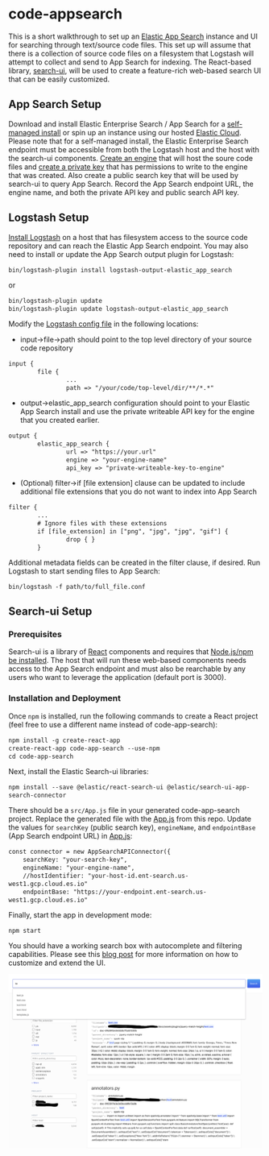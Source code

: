 # code-appsearch
This is a short walkthrough to set up an [Elastic App Search](https://www.elastic.co/guide/en/app-search/current/index.html) instance and UI for searching through text/source code files.  This set up will assume that there is a collection of source code files on a filesystem that Logstash will attempt to collect and send to App Search for indexing.  The React-based library, [search-ui](https://github.com/elastic/search-ui), will be used to create a feature-rich web-based search UI that can be easily customized.

## App Search Setup
Download and install Elastic Enterprise Search / App Search for a [self-managed install](https://www.elastic.co/downloads/enterprise-search) or spin up an instance using our hosted [Elastic Cloud](https://www.elastic.co/blog/elastic-enterprise-search-now-available-on-elastic-cloud).  Please note that for a self-managed install, the Elastic Enterprise Search endpoint must be accessible from both the Logstash host and the host with the search-ui components.  [Create an engine](https://www.elastic.co/guide/en/app-search/current/getting-started.html#getting-started-with-app-search-engine) that will host the soure code files and [create a private key](https://www.elastic.co/guide/en/app-search/current/authentication.html#authentication) that has permissions to write to the engine that was created.  Also create a public search key that will be used by search-ui to query App Search.  Record the App Search endpoint URL, the engine name, and both the private API key and public search API key.

## Logstash Setup
[Install Logstash](https://www.elastic.co/guide/en/logstash/current/getting-started-with-logstash.html) on a host that has filesystem access to the source code repository and can reach the Elastic App Search endpoint.  You may also need to install or update the App Search output plugin for Logstash:
```
bin/logstash-plugin install logstash-output-elastic_app_search
```
or
```
bin/logstash-plugin update 
bin/logstash-plugin update logstash-output-elastic_app_search
```
Modify the [Logstash config file](logstash/full_file.conf) in the following locations:
- input->file->path should point to the top level directory of your source code repository
```
input {
        file {
                ...
                path => "/your/code/top-level/dir/**/*.*"
```
- output->elastic_app_search configuration should point to your Elastic App Search install and use the private writeable API key for the engine that you created earlier.
```
output {
        elastic_app_search {
                url => "https://your.url"
                engine => "your-engine-name"
                api_key => "private-writeable-key-to-engine"
```
- (Optional) filter->if [file extension] clause can be updated to include additional file extensions that you do not want to index into App Search
```
filter {
        ...
        # Ignore files with these extensions
        if [file_extension] in ["png", "jpg", "jpg", "gif"] {
                drop { }
        }
```
Additional metadata fields can be created in the filter clause, if desired.  Run Logstash to start sending files to App Search:
```
bin/logstash -f path/to/full_file.conf
```
## Search-ui Setup
### Prerequisites
Search-ui is a library of [React](https://reactjs.org/) components and requires that [Node.js/npm be installed](https://www.npmjs.com/get-npm).  The host that will run these web-based components needs access to the App Search endpoint and must also be rearchable by any users who want to leverage the application (default port is 3000).  

### Installation and Deployment
Once `npm` is installed, run the following commands to create a React project (feel free to use a different name instead of code-app-search):
```
npm install -g create-react-app
create-react-app code-app-search --use-npm
cd code-app-search
```
Next, install the Elastic Search-ui libraries:
```
npm install --save @elastic/react-search-ui @elastic/search-ui-app-search-connector
```
There should be a `src/App.js` file in your generated code-app-search project.  Replace the generated file with the [App.js](appsearch/App.js) from this repo.  Update the values for `searchKey` (public search key), `engineName`, and `endpointBase` (App Search endpoint URL) in [App.js](appsearch/App.js):
```
const connector = new AppSearchAPIConnector({
	searchKey: "your-search-key",
	engineName: "your-engine-name",
	//hostIdentifier: "your-host-id.ent-search.us-west1.gcp.cloud.es.io"
	endpointBase: "https://your-endpoint.ent-search.us-west1.gcp.cloud.es.io"
```
Finally, start the app in development mode:
```
npm start
```
You should have a working search box with autocomplete and filtering capabilities.  Please see this [blog post](https://www.elastic.co/blog/how-to-build-great-react-search-experiences-quickly?baymax=elastic-web&elektra=blog&rogue=searchui-ga-announcement) for more information on how to customize and extend the UI.

![Search UI Screenshot](/images/screenshot01.png)